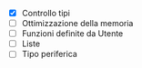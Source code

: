 - [x] Controllo tipi 
- [ ] Ottimizzazione della memoria
- [ ] Funzioni definite da Utente
- [ ] Liste
- [ ] Tipo periferica